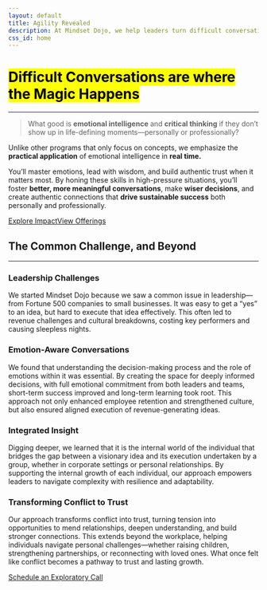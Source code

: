 ```yaml
---
layout: default
title: Agility Revealed
description: At Mindset Dojo, we help leaders turn difficult conversations into catalysts for change. Build emotional intelligence and critical thinking skills to thrive in life-defining moments, personally and professionally.
css_id: home
---
```

<main aria-label="Content">
    <h1><mark>Difficult Conversations are where the <mark>Magic Happens</mark></h1>
    <hr>
    <div class="md-youtube-player" data-id="YF8HEO1phWw" data-preview="intentional-insightful-conversation-preview.webp"></div>
    <blockquote>
        <p>What good is <strong>emotional intelligence</strong> and <strong>critical thinking</strong> if they don’t show up in life-defining moments—personally or professionally?</p>
    </blockquote>
    <p>Unlike other programs that only focus on concepts, we emphasize the <strong>practical application</strong> of emotional intelligence in <strong>real time.</strong></p>
    <p>You’ll master emotions, lead with wisdom, and build authentic trust when it matters most. By honing these skills in high-pressure situations, you’ll foster <strong>better, more meaningful conversations</strong>, make <strong>wiser decisions</strong>, and create authentic connections that <strong>drive sustainable success</strong> both personally and professionally.</p>
    <div class="md-cta-group">
        <a href="/impact">Explore Impact</a><a href="/offerings">View Offerings</a>
    </div>
    <h2>The Common Challenge, and Beyond</h2>
    <hr>
    <section class="md-grid-2">
        <hgroup>
            <h3>Leadership Challenges</h3>
            <p>We started Mindset Dojo because we saw a common issue in leadership—from Fortune 500 companies to small businesses. It was easy to get a “yes” to an idea, but hard to execute that idea effectively. This often led to revenue challenges and cultural breakdowns, costing key performers and causing sleepless nights.</p>
        </hgroup>
        <hgroup>
            <h3>Emotion-Aware Conversations</h3>
            <p>We found that understanding the decision-making process and the role of emotions within it was essential. By creating the space for deeply informed decisions, with full emotional commitment from both leaders and teams, short-term success improved and long-term learning took root. This approach not only enhanced employee retention and strengthened culture, but also ensured aligned execution of revenue-generating ideas.</p>
        </hgroup>
        <hgroup>
            <h3>Integrated Insight</h3>
            <p>Digging deeper, we learned that it is the internal world of the individual that bridges the gap between a visionary idea and its execution undertaken by a group, whether in corporate settings or personal relationships. By supporting the internal growth of each individual, our approach empowers leaders to navigate complexity with resilience and adaptability.</p>
        </hgroup>
        <hgroup>
            <h3>Transforming Conflict to Trust</h3>
            <p>Our approach transforms conflict into trust, turning tension into opportunities to mend relationships, deepen understanding, and build stronger connections. This extends beyond the workplace, helping individuals navigate personal challenges—whether raising children, strengthening partnerships, or reconnecting with loved ones. What once felt like conflict becomes a pathway to trust and lasting growth.</p>
        </hgroup>
    </section>
    <a href="{{site.connect_url}}" target="_blank">Schedule an Exploratory Call</a>
</main>